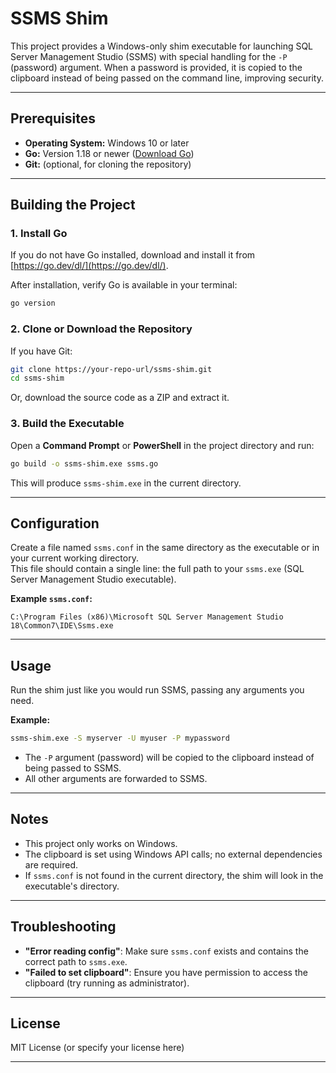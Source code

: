 # SSMS Shim

This project provides a Windows-only shim executable for launching SQL Server Management Studio (SSMS) with special handling for the `-P` (password) argument. When a password is provided, it is copied to the clipboard instead of being passed on the command line, improving security.

---

## Prerequisites

- **Operating System:** Windows 10 or later
- **Go:** Version 1.18 or newer ([Download Go](https://go.dev/dl/))
- **Git:** (optional, for cloning the repository)

---

## Building the Project

### 1. Install Go

If you do not have Go installed, download and install it from [https://go.dev/dl/](https://go.dev/dl/).

After installation, verify Go is available in your terminal:

```sh
go version
```

### 2. Clone or Download the Repository

If you have Git:

```sh
git clone https://your-repo-url/ssms-shim.git
cd ssms-shim
```

Or, download the source code as a ZIP and extract it.

### 3. Build the Executable

Open a **Command Prompt** or **PowerShell** in the project directory and run:

```sh
go build -o ssms-shim.exe ssms.go
```

This will produce `ssms-shim.exe` in the current directory.

---

## Configuration

Create a file named `ssms.conf` in the same directory as the executable or in your current working directory.  
This file should contain a single line: the full path to your `ssms.exe` (SQL Server Management Studio executable).

**Example `ssms.conf`:**
```
C:\Program Files (x86)\Microsoft SQL Server Management Studio 18\Common7\IDE\Ssms.exe
```

---

## Usage

Run the shim just like you would run SSMS, passing any arguments you need.

**Example:**
```sh
ssms-shim.exe -S myserver -U myuser -P mypassword
```

- The `-P` argument (password) will be copied to the clipboard instead of being passed to SSMS.
- All other arguments are forwarded to SSMS.

---

## Notes

- This project only works on Windows.
- The clipboard is set using Windows API calls; no external dependencies are required.
- If `ssms.conf` is not found in the current directory, the shim will look in the executable's directory.

---

## Troubleshooting

- **"Error reading config"**: Make sure `ssms.conf` exists and contains the correct path to `ssms.exe`.
- **"Failed to set clipboard"**: Ensure you have permission to access the clipboard (try running as administrator).

---

## License

MIT License (or specify your license here)

---
